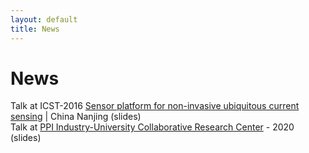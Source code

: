 ```yaml
---
layout: default
title: News
---
```

# News

Talk at ICST-2016 [Sensor platform for non-invasive ubiquitous current sensing](https://ieeexplore.ieee.org/abstract/document/7796322)  | China Nanjing (slides)<br>
Talk at [PPI Industry-University Collaborative Research Center](https://www.ppicenter.org) - 2020 (slides)
